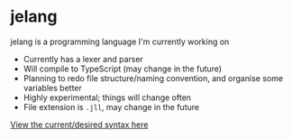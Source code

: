 # jelang

jelang is a programming language I'm currently working on

- Currently has a lexer and parser
- Will compile to TypeScript (may change in the future)
- Planning to redo file structure/naming convention, and organise some variables better
- Highly experimental; things will change often
- File extension is `.jll`, may change in the future

[View the current/desired syntax here](https://github.com/jellz/jelang/blob/master/spec.jll)
